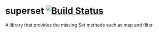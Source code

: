 # superset [![Build Status](https://travis-ci.org/BYK/superset.svg?branch=master)](https://travis-ci.org/BYK/superset)
A library that provides the missing Set methods such as map and filter.
